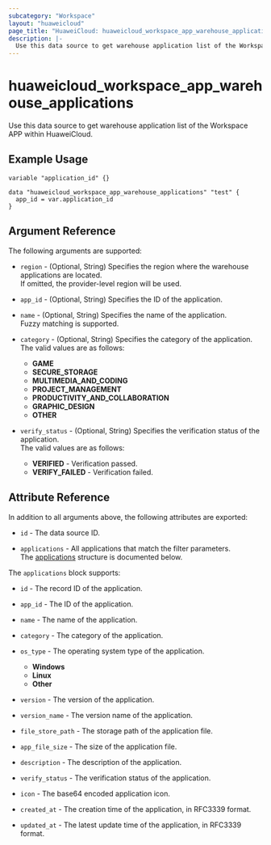 ```yaml
---
subcategory: "Workspace"
layout: "huaweicloud"
page_title: "HuaweiCloud: huaweicloud_workspace_app_warehouse_applications"
description: |-
  Use this data source to get warehouse application list of the Workspace APP within HuaweiCloud.
---
```


# huaweicloud_workspace_app_warehouse_applications

Use this data source to get warehouse application list of the Workspace APP within HuaweiCloud.

## Example Usage

```hcl
variable "application_id" {}

data "huaweicloud_workspace_app_warehouse_applications" "test" {
  app_id = var.application_id
}
```

## Argument Reference

The following arguments are supported:

* `region` - (Optional, String) Specifies the region where the warehouse applications are located.  
  If omitted, the provider-level region will be used.

* `app_id` - (Optional, String) Specifies the ID of the application.

* `name` - (Optional, String) Specifies the name of the application.  
  Fuzzy matching is supported.

* `category` - (Optional, String) Specifies the category of the application.  
  The valid values are as follows:
  + **GAME**
  + **SECURE_STORAGE**
  + **MULTIMEDIA_AND_CODING**
  + **PROJECT_MANAGEMENT**
  + **PRODUCTIVITY_AND_COLLABORATION**
  + **GRAPHIC_DESIGN**
  + **OTHER**

* `verify_status` - (Optional, String) Specifies the verification status of the application.  
  The valid values are as follows:
  + **VERIFIED** - Verification passed.
  + **VERIFY_FAILED** - Verification failed.

## Attribute Reference

In addition to all arguments above, the following attributes are exported:

* `id` - The data source ID.

* `applications` - All applications that match the filter parameters.  
  The [applications](#data_app_warehouse_applications) structure is documented below.

<a name="data_app_warehouse_applications"></a>
The `applications` block supports:

* `id` - The record ID of the application.

* `app_id` - The ID of the application.

* `name` - The name of the application.

* `category` - The category of the application.

* `os_type` - The operating system type of the application.
  + **Windows**
  + **Linux**
  + **Other**

* `version` - The version of the application.

* `version_name` - The version name of the application.

* `file_store_path` - The storage path of the application file.

* `app_file_size` - The size of the application file.

* `description` - The description of the application.

* `verify_status` - The verification status of the application.

* `icon` - The base64 encoded application icon.

* `created_at` - The creation time of the application, in RFC3339 format.

* `updated_at` - The latest update time of the application, in RFC3339 format.
